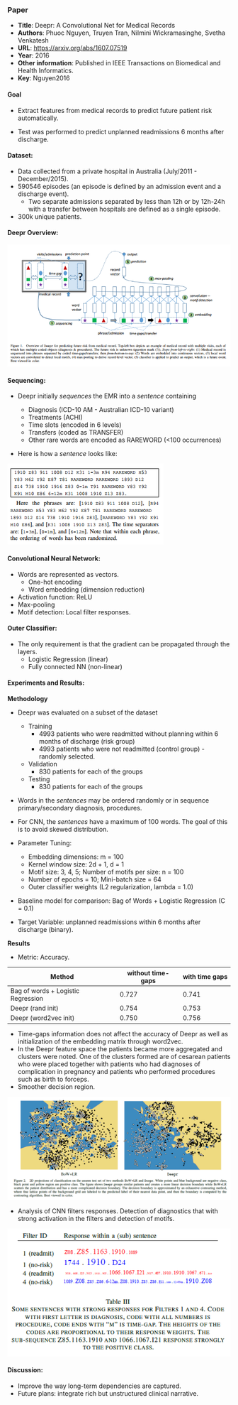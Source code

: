 <script type="text/javascript" src="http://cdn.mathjax.org/mathjax/latest/MathJax.js?config=default"></script>
### Paper

+ **Title**: Deepr: A Convolutional Net for Medical Records
+ **Authors**: Phuoc Nguyen, Truyen Tran, Nilmini Wickramasinghe, Svetha Venkatesh
+ **URL**: https://arxiv.org/abs/1607.07519
+ **Year**: 2016
+ **Other information**: Published in IEEE Transactions on Biomedical and Health Informatics.
+ **Key**: Nguyen2016

#### Goal
+ Extract features from medical records to predict future patient risk automatically.

+ Test was performed to predict unplanned readmissions 6 months after discharge.

#### Dataset:
+ Data collected from a private hospital in Australia (July/2011 - December/2015).
+ 590546 episodes (an episode is defined by an admission event and a discharge event).
  + Two separate admissions separated by less than 12h or by 12h-24h with a transfer between hospitals are defined as a single episode.
+ 300k unique patients.

#### Deepr Overview:

![Deepr Overview](images/Nguyen2016_overview.png?raw=true "Deepr Overview")

#### Sequencing:

+ Deepr initially *sequences* the EMR into a *sentence* containing
  + Diagnosis (ICD-10 AM - Australian ICD-10 variant)
  + Treatments (ACHI)
  + Time slots (encoded in 6 levels)
  + Transfers (coded as TRANSFER)
  + Other rare words are encoded as RAREWORD (<100 occurrences)

+ Here is how a *sentence* looks like:

![Deepr Sentence](images/Nguyen2016_sentence.png?raw=true "Deepr Sentence")

#### Convolutional Neural Network:

+ Words are represented as vectors.
  + One-hot encoding
  + Word embedding (dimension reduction)
+ Activation function: ReLU
+ Max-pooling
+ Motif detection: Local filter responses.

#### Outer Classifier:

+ The only requirement is that the gradient can be propagated through the layers.
  + Logistic Regression (linear)
  + Fully connected NN (non-linear)

#### Experiments and Results:

**Methodology**

+ Deepr was evaluated on a subset of the dataset
  + Training
    + 4993 patients who were readmitted without planning within 6 months of discharge (risk group)
    + 4993 patients who were not readmitted (control group) - randomly selected.
  + Validation
    + 830 patients for each of the groups
  + Testing
    + 830 patients for each of the groups
+ Words in the *sentences* may be ordered randomly or in sequence primary/secondary diagnosis, procedures.
+ For CNN, the *sentences* have a maximum of 100 words. The goal of this is to avoid skewed distribution.

+ Parameter Tuning:
  + Embedding dimensions: m = 100
  + Kernel window size: 2d + 1, d = 1
  + Motif size: 3, 4, 5; Number of motifs per size: n = 100
  + Number of epochs = 10; Mini-batch size = 64
  + Outer classifier weights (L2 regularization, lambda = 1.0)

+ Baseline model for comparison: Bag of Words + Logistic Regression (C = 0.1)

+ Target Variable: unplanned readmissions within 6 months after discharge (binary).

**Results**
+ Metric: Accuracy.

Method | without time-gaps | with time gaps
-------|-------------------|---------------
Bag of words + Logistic Regression |0.727 | 0.741
Deepr (rand init) | 0.754| 0.753
Deepr (word2vec init) | 0.750 | 0.756

+ Time-gaps information does not affect the accuracy of Deepr as well as initialization of the embedding matrix through word2vec.
+ In the Deepr feature space the patients became more aggregated and clusters were noted. One of the clusters formed are of cesarean patients who were placed together with patients who had diagnoses of complication in pregnancy and patients who performed procedures such as birth to forceps.
+ Smoother decision region.

![Deepr Decision Regions](images/Nguyen2016_decision.png?raw=true "Deepr Decision Regions")

+ Analysis of CNN filters responses. Detection of diagnostics that with strong activation in the filters and detection of motifs.

![Diagnostics with Strong Activation](images/Nguyen2016_motifs.png?raw=true "Diagnostics with Strong Activation")



#### Discussion:

+ Improve the way long-term dependencies are captured.
+ Future plans: integrate rich but unstructured clinical narrative. 

